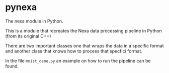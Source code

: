 # pynexa
The nexa module in Python.

This is a module that recreates the Nexa data processing pipeline in Python (from its original C++)


There are two important classes one that wraps the data in a specific format and
another class that knows how to process that specfici format.

In the file `mnist_demo.py` an example on how to run the pipeline can be found.